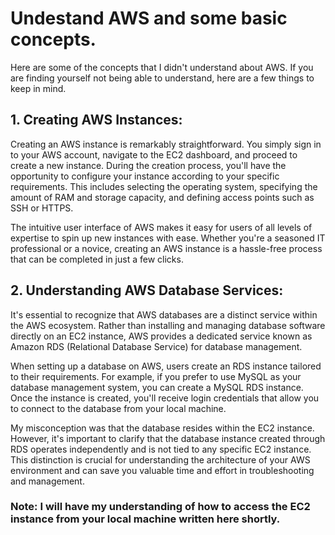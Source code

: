 # Undestand AWS and some basic concepts.
Here are some of the concepts that I didn't understand about AWS. If you are finding yourself not being able to understand, here are a few things to keep in mind. 

## 1. Creating AWS Instances:

Creating an AWS instance is remarkably straightforward. You simply sign in to your AWS account, navigate to the EC2 dashboard, and proceed to create a new instance. During the creation process, you'll have the opportunity to configure your instance according to your specific requirements. This includes selecting the operating system, specifying the amount of RAM and storage capacity, and defining access points such as SSH or HTTPS.

The intuitive user interface of AWS makes it easy for users of all levels of expertise to spin up new instances with ease. Whether you're a seasoned IT professional or a novice, creating an AWS instance is a hassle-free process that can be completed in just a few clicks.

## 2. Understanding AWS Database Services:

It's essential to recognize that AWS databases are a distinct service within the AWS ecosystem. Rather than installing and managing database software directly on an EC2 instance, AWS provides a dedicated service known as Amazon RDS (Relational Database Service) for database management.

When setting up a database on AWS, users create an RDS instance tailored to their requirements. For example, if you prefer to use MySQL as your database management system, you can create a MySQL RDS instance. Once the instance is created, you'll receive login credentials that allow you to connect to the database from your local machine.

My misconception was that the database resides within the EC2 instance. However, it's important to clarify that the database instance created through RDS operates independently and is not tied to any specific EC2 instance. This distinction is crucial for understanding the architecture of your AWS environment and can save you valuable time and effort in troubleshooting and management.



### Note: I will have my understanding of how to access the EC2 instance from your local machine written here shortly. 
